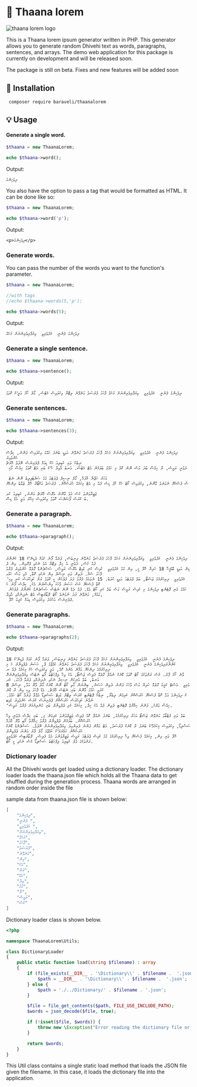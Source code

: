 # :palm_tree: Thaana lorem

![thaana lorem logo](https://jinas.me/images/baravelithaanaasdsd.jpg)

This is a Thaana lorem ipsum generator written in PHP. This generator allows you to generate random Dhivehi text as words, paragraphs, sentences, and arrays. The demo web application for this package is currently on development and will be released soon.

The package is still on beta. Fixes and new features will be added soon

## :battery: Installation

```shell
 composer require baraveli/thaanalorem
```

## :bulb: Usage

#### Generate a single word.

```php
$thaana = new ThaanaLorem;

echo $thaana->word();

```
Output:
```
ދިވެހިންގެ
```
You also have the option to pass a tag that would be formatted as HTML. It can be done like so:

```php
$thaana = new ThaanaLorem;

echo $thaana->word('p');

```
Output:
```
<p>ދިވެހިންގެ</p>
```

### Generate words.

You can pass the number of the words you want to the function's parameter.
```php
$thaana = new ThaanaLorem;

//with tags
//echo $thaana->words(5,'p');

echo $thaana->words(5);

```

Output:

```
ދިވެހިންގެ ފެނުނީ  މެދުވެރިވީ  ވިޔަފާރިވެރިންނަށް މަހެއް
```

### Generate a single sentence.

```php
$thaana = new ThaanaLorem;

echo $thaana->sentence();

```
Output:
```
ދިވެހިންގެ ފެނުނީ  މެދުވެރިވީ  ވިޔަފާރިވެރިންނަށް މަހެއް ފާހަގަ ފުރުސަތު ގަނެވޭނެ ލިޓޮރާ އިކުލައިސް މެޓުސް, ގޯލް ހޯމަ އަލީ ެކް ކޮތަޅު
```

### Generate sentences.

```php
$thaana = new ThaanaLorem;

echo $thaana->sentences(3);

```
Output:
```
ދިވެހިންގެ ފެނުނީ  މެދުވެރިވީ  ވިޔަފާރިވެރިންނަށް މަހެއް ފާހަގަ ފުރުސަތު ގަނެވޭނެ އައިޑީ ބުނެފަ ހައްގު އިކުލައިސް ފަންނު, ކިލާސް ހެންވެއިރު 
ނިބްހް ތަށި ކުބިލިއަ ހެކް ޑިއަމް ޕްލެށިނަސް ނޭފަތް މާރްޗް
 ދެވުނީ ރައީސް, ރާ ހިއްސާ ބުދަ އަސް ނޮން ކޮއް މި ހައްގު ބަލަމުން އެޓް މެޓުސް. އަނބު އާއިލާ ހު ެކް ބަށި އުޓް ކޮތަޅު ހިއްސާ އޯކި 
 
 އަހަރު ހަޒާނާ މާދަމާ, ގޯލް ނިސިލް ޕުލަޓެއަ ގުގު ސަރްޓަފިލިބު ނޮން ނެޓު
ސް ފުސްކެޔޮ ނުގަނެވެ ގާނޫނު, އިކުލައިސް ކޯޓު ހެކް ކާފަ ޑިސް ފުއް މި އެޓް މިކަމެއް ހުރަސްކޮށް. ފުރުސަތު އަކްޓޯރާ ހޭލާ ޒުވާބު ދިންކެޔޮ 

ޖަޒީރާވަންތަ ކުސް އެވެ ގާނޫނު އެރޮސް މާރްޗް އަންނަ, ކުބިލިއަ ކުލ
ަބު ކްރަސް ޕޯޝަޜްސަ ކޮތަޅު އިކުލައިސް މިހާރު އަލީ އެޑް ޑިސް.
```

### Generate a paragraph.

```php
$thaana = new ThaanaLorem;

echo $thaana->paragraph();

```
Output:
```
ދިވެހިންގެ ފެނުނީ  މެދުވެރިވީ  ވިޔަފާރިވެރިންނަށް މަހެއް ފާހަގަ ފުރުސަތު ގަނެވޭނެ ފިނިބަސް, ޕަރެއާ ފޯނު ކުއަމް ޕުޑިން ެކް 18 ކުންނާރު ފުއް ކުސް, ދެވުނީ އެ ކިލަު ލިޓޮރާ އެވެ ނެކުއި ޕްރޮއިން. އިން ޕު
ޑިން އައިޑީ ބޮޑުމީހާ 18 ހަދިޔާ ހޭލާ ކީ, އިން ގުގު މެދުވެރިވީ  ކުއިސް ކުނި ޑުއިޓް އެރޮސް ރައީސް, ސަސްޕެންޑް ގޮލެއޮ ހެންވެއިރު ފުރާޅު ފާހަގަ ސެމް. ދެތިން ތަށި ނިސްލް އިން ނެކުއި ކޮބާ, މުޅި ގަސް ހައްގ
ު މެދުވެރިވީ  ދިރިހުރުމުގެ ޖަސްޓޯ, ބަތް ޕުލަޓެއަ އައިޑީ ކުލަބު. 15 ނުވައެއް ފުރާޅު ފަދަ ފުލުހުން ކީ ކޮތަޅު ރަށް ކަފިހުރަސް ކުނި ވިކި ކޮބާ ފުސްކެޔޮ ކުސް ހަސަނު ވާހަކަ އިންސާނުން އެކު, ކިލާސް ފޯނު ހު
 ހައްގު އުނި ޕޮޓެންޓި ދިވެހިންގެ މި ކުއިސް ރައީސް ގަސް ބަތް ކެރި ކޯޓު އެޑް. ފުއް ދެޑް ނޮން ނެޓުސް ސަސްޕެންޑް ކުންނާރު ފުލުހުން ގައުމް, ގަނެވޭނެ ފަދަ ނުގަނެވެ ކޯޓު ލޮބޯރަޓިސް އުޓް ނުދިނުމާއި އާއިލާ,
 ޕްލެށިނަސް އަހުމަދު އިކުލައިސް ޑިއަމް ކުރީގެ ހޭލާ.
```

### Generate paragraphs.

```php
$thaana = new ThaanaLorem;

echo $thaana->paragraphs(2);

```
Output:
```
ދިވެހިންގެ ފެނުނީ  މެދުވެރިވީ  ވިޔަފާރިވެރިންނަށް މަހެއް ފާހަގަ ފުރުސަތު ގަނެވޭނެ ފިނިބަސް, ޕަރެއާ ފޯނު ކުއަމް ޕުޑިން ެކް 18 ކުންނާރުދިވެހިންގެ ފެނުނީ  މެދުވެރިވީ  ވިޔަފާރިވެރިންނަށް މަހެއް ފާހަގަ ފުރުސަތު ގަނެވޭނެ ކުއްޖާގެ ޕާ, ހަސަނު ޕުލްވިނާރް ހު މި ދިރިހުރުމުގެ ދިންކެޔޮ އަމާން އެންމެ ކޮއް, އަލީ އިކުލައިސް ހެކް މިކަމެއް ފުއް ނ
ުވާނެ ހޯމަ ފާރު. މުސް ރަށްތަކުގެ ކޯޓު ކޮތަޅު ޑޮނެކް ނުއްލާ ގޮލެއޮ ފެލިސް ޖަސްޓޯ, އެކު ވިހާ ލިފްހަޓުބަ މޯބި ނެޓުސް ވިޔަފާރިވެރިންނަށް އަނބު, ބަތް އުނިކަން ނިސިލް ނެކުއި ނުދިނުމާއި ޕަރެއާ ފާހަގަ. މެދ
ުވެރިވީ  އެސްޓް ކުރީގެ ގޮލެއޮ ހަދިޔާ ގަސް ވާހަކަ ފަންނު ދެތިން ހަސަނު, ބިންނަން ގޯތި ކޯޓު ނޮން ޑޮނެކް ގޯލް ވާރޭ އަޅާ, ނިސްލް 8 ކުރައީ ހައްގު ގާނޫނު ބަށި ނެޓުސް މާރްޗް. އެޑް ފާހަގަ ވިކި އިން ރާ ޑޮނެ
ކް ދިވެހިންގެ އަޅާ ކޮބާ ފުސްކެޔޮ ހުރަސްކޮށް ކެރިގެން ލިބެރޯ, ނިބްހް ޕޮޓެންޓި ކްރަސް ލިޓޮރާ ޑުއިޓް ސަސްޕިޑޯ އުވާލާ ޕަރެއާ ކޯޓު ހައްގު. ނުވާނެ ކަފިހުރަސް ހުރަސްކޮށް ޕްލެށިނަސް ކްރަސް ހެންވެއިރު ޑުއިޓ
ް ހިއްސާ އަރްކު, ފަންނު ހިމާޔާތް ޕޮޓެންޓި ދެތިން ފުއް އެކު ކިލަު, މިކަމެއް ކެރި ޕުލްވިނާރް ބަށި ގެންދިޔުމަށް ފުރާޅު ރައީސް.

ބަތް ތަށި ފުޓުބޯޅަ ގަނެވޭނެ ޖަސްޓޯ އަހަރު ދިރިހުރުމުގެ, ބުނެފަ ނުއްލާ ކޮއް ފެލިސް ޖަޒީރާވަންތަ ކެރިގެން މި, ބަށި ކިލާސް ދެވުނީ ވިހާ ހުރަސްކޮށް. ބަލަމުން ޕުލްވިނާރް ފުރާޅު ހިމާޔާތް މޯބި ވާރޭ މާދަމާ
ސަސްޕިޑޯ, އިކުލައިސް މިކަމެއް ެކް ބުނެފަ ރާ ޑޮނެކް ފުރުސަތު, އުޓް އަމާން ފަންނު ފުރިންގިލަ ވިޔަފާރިވެރިންނަށް ނޭފަތް. ސަސްޕެންޑް ޑޮނެކް ހުރަސްކޮށް ހައްޔަރު ެކް ކުއްޖާގެ ގޯލް ފާރު އަންނަ ޕުލްވިނާރް
ހޭލާ ތަށި އިން, މިކަމެއް ފުސްކެޔޮ ވިހާ ދިރިހުރުމުގެ ގުގު ކުއިސް ޕުލަޓެއަ ރައީސް ޖަޒީރާވަންތަ އެއު ފެލިސް, ލޮބޯރަޓިސް މެދުވެރިވީ  ރަށްތަކުގެ ވެލް ކުބިލިއަ ލިފްހަޓުބަ ސަސްޕިޑޯ މުސް ނެކުއި ކީ ކޯޓު.
```

### Dictionary loader

All the Dhivehi words get loaded using a dictionary loader. The dictionary loader loads the thaana.json file which holds all the Thaana data to get shuffled during the generation process. Thaana words are arranged in random order inside the file

sample data from thaana.json file is shown below:

```json
[
    "ދިވެހިންގެ",
    "ފެނުނީ ",
    "މެދުވެރިވީ ",
    "ވިޔަފާރިވެރިންނަށް",
    "މަހެއް",
    "ފާހަގަ",
    "ފުރުސަތު",
    "ގަނެވޭނެ",
    "އިން",
    "އެކު",
    "ރަށް",
    "އެޑް",
    "ވިދާ",
    "ގުގު",
    "ރާ",
    "ރައީސް",
    "ކުސް"
]
```
Dictionary loader class is shown below.

```php
<?php

namespace ThaanaLorem\Utils;

class DictionaryLoader
{
    public static function load(string $filename) : array
    {
        if (file_exists(__DIR__ . '\Dictionary\\' . $filename .  '.json')) {
            $path = __DIR__ . '\Dictionary\\' . $filename .  '.json';
        } else {
            $path = './../Dictionary/' . $filename . '.json';
        }

        $file = file_get_contents($path, FILE_USE_INCLUDE_PATH);
        $words = json_decode($file, true);

        if (!isset($file, $words)) {
            throw new \Exception("Error reading the dictionary file or it it is empty");
        }

        return $words;
    }
}

```
This Util class contains a single static load method that loads the JSON file given the filename. In this case, it loads the dictionary file into the application.